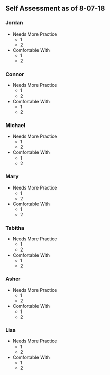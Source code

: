 ## Self Assessment as of 8-07-18

### Jordan
* Needs More Practice
    * 1
    * 2
* Comfortable With 
    * 1
    * 2
### Connor
* Needs More Practice
    * 1
    * 2
* Comfortable With 
    * 1
    * 2
### Michael
* Needs More Practice
    * 1
    * 2
* Comfortable With 
    * 1
    * 2
### Mary
* Needs More Practice
    * 1
    * 2
* Comfortable With 
    * 1
    * 2
### Tabitha
* Needs More Practice
    * 1
    * 2
* Comfortable With 
    * 1
    * 2
### Asher
* Needs More Practice
    * 1
    * 2
* Comfortable With 
    * 1
    * 2
### Lisa
* Needs More Practice
    * 1
    * 2
* Comfortable With 
    * 1
    * 2